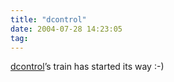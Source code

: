```yaml
---
title: "dcontrol"
date: 2004-07-28 14:23:05
tag: 
---
```

<a href="https://alioth.debian.org/projects/dcc/">dcontrol</a>&#8217;s train has started its way :-)
